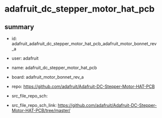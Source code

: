 # adafruit_dc_stepper_motor_hat_pcb
 
## summary 
* id: adafruit_adafruit_dc_stepper_motor_hat_pcb_adafruit_motor_bonnet_rev_a
* user: adafruit
* name: adafruit_dc_stepper_motor_hat_pcb
* board: adafruit_motor_bonnet_rev_a
* repo: https://github.com/adafruit/Adafruit-DC-Stepper-Motor-HAT-PCB



* src_file_repo_sch: 
* src_file_repo_sch_link: https://github.com/adafruit/Adafruit-DC-Stepper-Motor-HAT-PCB/tree/master/




